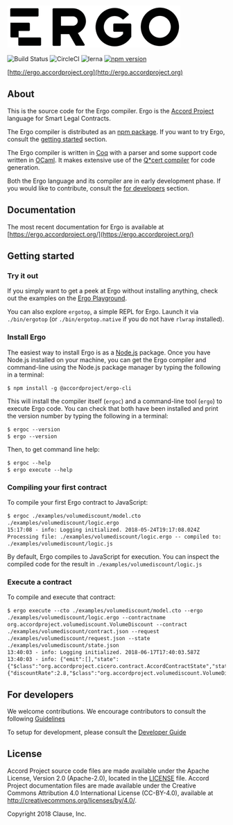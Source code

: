 ![Ergo](./ergo.png)

![Build Status](https://travis-ci.org/accordproject/ergo.svg?branch=master)
![CircleCI](https://circleci.com/gh/accordproject/ergo.svg?style=shield)
![lerna](https://img.shields.io/badge/maintained%20with-lerna-cc00ff.svg)
[![npm version](https://badge.fury.io/js/%40accordproject%2Fergo-cli.svg)](https://badge.fury.io/js/%40accordproject%2Fergo-cli)

[http://ergo.accordproject.org](http://ergo.accordproject.org)

## About

This is the source code for the Ergo compiler. Ergo is the [Accord
Project](https://accordproject.org/) language for Smart Legal Contracts.

The Ergo compiler is distributed as an [npm
package](https://www.npmjs.com/package/@accordproject/ergo-cli). If you want to
try Ergo, consult the [getting started](#getting-started) section.

The Ergo compiler is written in [Coq](https://coq.inria.fr) with a parser and
some support code written in [OCaml](https://ocaml.org). It makes extensive use
of the [Q*cert compiler](https://querycert.github.io) for code generation.

Both the Ergo language and its compiler are in early development phase. If you
would like to contribute, consult the [for developers](#for-developers)
section.

## Documentation

The most recent documentation for Ergo is available at
[https://ergo.accordproject.org/](https://ergo.accordproject.org/)

## Getting started

### Try it out

If you simply want to get a peek at Ergo without installing anything, check out
the examples on the [Ergo
Playground](https://accordproject.github.io/ergo-playground/).

You can also explore `ergotop`, a simple REPL for Ergo. Launch it via
`./bin/ergotop` (or `./bin/ergotop.native` if you do not have `rlwrap`
installed).

### Install Ergo

The easiest way to install Ergo is as a [Node.js](https://nodejs.org/) package.
Once you have Node.js installed on your machine, you can get the Ergo compiler
and command-line using the Node.js package manager by typing the following in a
terminal:

```text
$ npm install -g @accordproject/ergo-cli
```

This will install the compiler itself (`ergoc`) and a command-line tool
(`ergo`) to execute Ergo code. You can check that both have been installed and
print the version number by typing the following in a terminal:

```text
$ ergoc --version
$ ergo --version
```

Then, to get command line help:

```text
$ ergoc --help
$ ergo execute --help
```

### Compiling your first contract

To compile your first Ergo contract to JavaScript:

```text
$ ergoc ./examples/volumediscount/model.cto ./examples/volumediscount/logic.ergo
15:17:08 - info: Logging initialized. 2018-05-24T19:17:08.024Z
Processing file: ./examples/volumediscount/logic.ergo -- compiled to: ./examples/volumediscount/logic.js
```

By default, Ergo compiles to JavaScript for execution. You can inspect the
compiled code for the result in `./examples/volumediscount/logic.js`

### Execute a contract

To compile and execute that contract:

```text
$ ergo execute --cto ./examples/volumediscount/model.cto --ergo ./examples/volumediscount/logic.ergo --contractname org.accordproject.volumediscount.VolumeDiscount --contract ./examples/volumediscount/contract.json --request ./examples/volumediscount/request.json --state ./examples/volumediscount/state.json
13:40:03 - info: Logging initialized. 2018-06-17T17:40:03.587Z
13:40:03 - info: {"emit":[],"state":{"$class":"org.accordproject.cicero.contract.AccordContractState","stateId":"1"},"response":{"discountRate":2.8,"$class":"org.accordproject.volumediscount.VolumeDiscountResponse"}}
```

## For developers

We welcome contributions. We encourage contributors to consult the following
[Guidelines](./CONTRIBUTING.md)

To setup for development, please consult the [Developer Guide](./DEVELOPERS.md)

## License <a name="license"></a>

Accord Project source code files are made available under the Apache License,
Version 2.0 (Apache-2.0), located in the [LICENSE](./LICENSE) file. Accord
Project documentation files are made available under the Creative Commons
Attribution 4.0 International License (CC-BY-4.0), available at
http://creativecommons.org/licenses/by/4.0/.

Copyright 2018 Clause, Inc.
